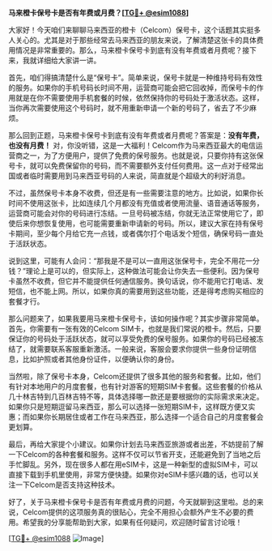 **马来橙卡保号卡是否有年费或月费？[[TG💪+ @esim1088](https://t.me/s/esim1088)]**

大家好！今天咱们来聊聊马来西亚的橙卡（Celcom）保号卡，这个话题其实挺多人关心的。尤其是对于那些经常去马来西亚的朋友来说，了解清楚这张卡的具体费用情况是非常重要的。那么，马来橙卡保号卡到底有没有年费或者月费呢？接下来，我就详细给大家讲一讲。

首先，咱们得搞清楚什么是“保号卡”。简单来说，保号卡就是一种维持号码有效性的服务。如果你的手机号码长时间不用，运营商可能会把它回收掉，而保号卡的作用就是在你不需要使用手机套餐的时候，依然保持你的号码处于激活状态。这样，当你再次需要使用这个号码时，就不用重新申请一个新的号码了，省去了不少麻烦。

那么回到正题，马来橙卡保号卡到底有没有年费或者月费呢？答案是：**没有年费，也没有月费！** 对，你没听错，这是一大福利！Celcom作为马来西亚最大的电信运营商之一，为了方便用户，提供了免费的保号服务。也就是说，只要你持有这张保号卡，就可以免费保留你的号码，而不需要额外支付任何费用。这一点对于经常出国或者临时需要用到马来西亚号码的人来说，简直就是个超级大的利好消息。

不过，虽然保号卡本身不收费，但还是有一些需要注意的地方。比如说，如果你长时间不使用这张卡，比如连续几个月都没有充值或者使用流量、语音通话等服务，运营商可能会对你的号码进行冻结。一旦号码被冻结，你就无法正常使用它了，即使后来你想恢复使用，也可能需要重新申请新的号码。所以，建议大家在持有保号卡期间，至少每个月给它充一点钱，或者偶尔打个电话发个短信，确保号码一直处于活跃状态。

说到这里，可能有人会问：“那我是不是可以一直用这张保号卡，完全不用花一分钱？”理论上是可以的，但实际上，这种做法可能会让你失去一些便利。因为保号卡虽然不收费，但它并不能提供任何通信服务。换句话说，你不能用它打电话、发短信，也不能上网。所以，如果你真的需要用到这些功能，还是得考虑购买相应的套餐才行。

那么问题来了，如果我要用马来橙卡保号卡，该如何操作呢？其实步骤非常简单。首先，你需要有一张有效的Celcom SIM卡，也就是我们常说的橙卡。然后，只要保证你的号码处于活跃状态，就可以享受免费的保号服务。如果你的号码已经被冻结了，就需要联系客服重新激活。一般来说，客服会要求你提供一些身份证明信息，比如护照或者其他身份证件，以便确认你的身份。

当然啦，除了保号卡本身，Celcom还提供了很多其他的服务和套餐。比如，他们有针对本地用户的月度套餐，也有针对游客的短期SIM卡套餐。这些套餐的价格从几十林吉特到几百林吉特不等，具体选择哪一款还是要根据你的实际需求来决定。如果你只是短期逗留马来西亚，那么可以选择一张短期SIM卡，这样既方便又实惠；而如果你长期居住或者工作在马来西亚，那么选择一个适合自己的月度套餐会更划算。

最后，再给大家提个小建议。如果你计划去马来西亚旅游或者出差，不妨提前了解一下Celcom的各种套餐和服务。这样不仅可以节省开支，还能避免到了当地之后手忙脚乱。另外，现在很多人都在用eSIM卡，这是一种新型的虚拟SIM卡，可以直接下载到手机里使用，非常方便快捷。如果你对eSIM卡感兴趣的话，也可以关注一下Celcom是否支持这种技术。

好了，关于马来橙卡保号卡是否有年费或月费的问题，今天就聊到这里啦。总的来说，Celcom提供的这项服务真的很贴心，完全不用担心会额外产生不必要的费用。希望我的分享能帮助到大家，如果有任何疑问，欢迎随时留言讨论哦！

[[TG💪+ @esim1088](https://t.me/s/esim1088) ![Image](https://i.postimg.cc/4NQfJmqS/Snipaste-2025-05-13-00-14-12.png)]